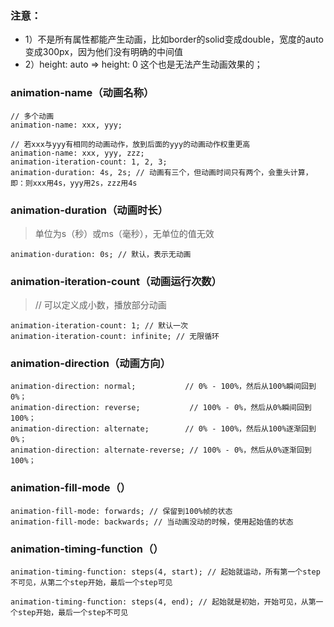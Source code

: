 ### 注意：

* 1）不是所有属性都能产生动画，比如border的solid变成double，宽度的auto变成300px，因为他们没有明确的中间值
* 2）height: auto => height: 0 这个也是无法产生动画效果的；

### animation-name（动画名称）

```
// 多个动画
animation-name: xxx, yyy;

// 若xxx与yyy有相同的动画动作，放到后面的yyy的动画动作权重更高
animation-name: xxx, yyy, zzz;
animation-iteration-count: 1, 2, 3;
animation-duration: 4s, 2s; // 动画有三个，但动画时间只有两个，会重头计算，即：则xxx用4s，yyy用2s，zzz用4s
```

### animation-duration（动画时长）
> 单位为s（秒）或ms（毫秒），无单位的值无效

```
animation-duration: 0s; // 默认，表示无动画
```

### animation-iteration-count（动画运行次数）
> // 可以定义成小数，播放部分动画

```
animation-iteration-count: 1; // 默认一次
animation-iteration-count: infinite; // 无限循环
```

### animation-direction（动画方向）

```
animation-direction: normal; 	       // 0% - 100%，然后从100%瞬间回到0%；
animation-direction: reverse;           // 100% - 0%，然后从0%瞬间回到100%；
animation-direction: alternate;    	   // 0% - 100%，然后从100%逐渐回到0%；
animation-direction: alternate-reverse; // 100% - 0%，然后从0%逐渐回到100%；
```

### animation-fill-mode（）

```
animation-fill-mode: forwards; // 保留到100%帧的状态
animation-fill-mode: backwards; // 当动画没动的时候，使用起始值的状态
```

### animation-timing-function（）

```
animation-timing-function: steps(4, start); // 起始就运动，所有第一个step不可见，从第二个step开始，最后一个step可见

animation-timing-function: steps(4, end); // 起始就是初始，开始可见，从第一个step开始，最后一个step不可见
```

